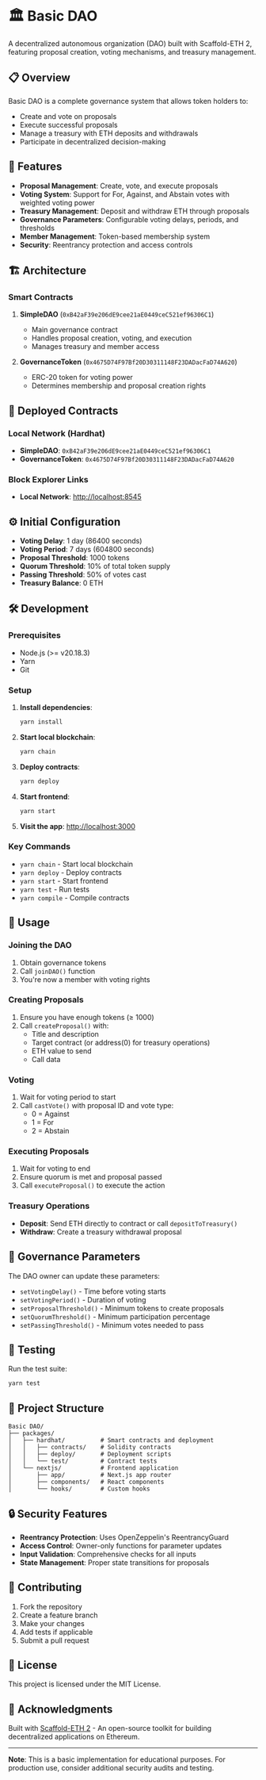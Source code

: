 # 🏛️ Basic DAO

A decentralized autonomous organization (DAO) built with Scaffold-ETH 2, featuring proposal creation, voting mechanisms, and treasury management.

## 📋 Overview

Basic DAO is a complete governance system that allows token holders to:
- Create and vote on proposals
- Execute successful proposals
- Manage a treasury with ETH deposits and withdrawals
- Participate in decentralized decision-making

## 🚀 Features

- **Proposal Management**: Create, vote, and execute proposals
- **Voting System**: Support for For, Against, and Abstain votes with weighted voting power
- **Treasury Management**: Deposit and withdraw ETH through proposals
- **Governance Parameters**: Configurable voting delays, periods, and thresholds
- **Member Management**: Token-based membership system
- **Security**: Reentrancy protection and access controls

## 🏗️ Architecture

### Smart Contracts

1. **SimpleDAO** (`0xB42aF39e206dE9cee21aE0449ceC521ef96306C1`)
   - Main governance contract
   - Handles proposal creation, voting, and execution
   - Manages treasury and member access

2. **GovernanceToken** (`0x4675D74F97Bf20D30311148F23DADacFaD74A620`)
   - ERC-20 token for voting power
   - Determines membership and proposal creation rights

## 🔗 Deployed Contracts

### Local Network (Hardhat)
- **SimpleDAO**: `0xB42aF39e206dE9cee21aE0449ceC521ef96306C1`
- **GovernanceToken**: `0x4675D74F97Bf20D30311148F23DADacFaD74A620`

### Block Explorer Links
- **Local Network**: [http://localhost:8545](http://localhost:8545)

## ⚙️ Initial Configuration

- **Voting Delay**: 1 day (86400 seconds)
- **Voting Period**: 7 days (604800 seconds)
- **Proposal Threshold**: 1000 tokens
- **Quorum Threshold**: 10% of total token supply
- **Passing Threshold**: 50% of votes cast
- **Treasury Balance**: 0 ETH

## 🛠️ Development

### Prerequisites
- Node.js (>= v20.18.3)
- Yarn
- Git

### Setup

1. **Install dependencies**:
   ```bash
   yarn install
   ```

2. **Start local blockchain**:
   ```bash
   yarn chain
   ```

3. **Deploy contracts**:
   ```bash
   yarn deploy
   ```

4. **Start frontend**:
   ```bash
   yarn start
   ```

5. **Visit the app**: [http://localhost:3000](http://localhost:3000)

### Key Commands

- `yarn chain` - Start local blockchain
- `yarn deploy` - Deploy contracts
- `yarn start` - Start frontend
- `yarn test` - Run tests
- `yarn compile` - Compile contracts

## 📖 Usage

### Joining the DAO
1. Obtain governance tokens
2. Call `joinDAO()` function
3. You're now a member with voting rights

### Creating Proposals
1. Ensure you have enough tokens (≥ 1000)
2. Call `createProposal()` with:
   - Title and description
   - Target contract (or address(0) for treasury operations)
   - ETH value to send
   - Call data

### Voting
1. Wait for voting period to start
2. Call `castVote()` with proposal ID and vote type:
   - 0 = Against
   - 1 = For
   - 2 = Abstain

### Executing Proposals
1. Wait for voting to end
2. Ensure quorum is met and proposal passed
3. Call `executeProposal()` to execute the action

### Treasury Operations
- **Deposit**: Send ETH directly to contract or call `depositToTreasury()`
- **Withdraw**: Create a treasury withdrawal proposal

## 🔧 Governance Parameters

The DAO owner can update these parameters:
- `setVotingDelay()` - Time before voting starts
- `setVotingPeriod()` - Duration of voting
- `setProposalThreshold()` - Minimum tokens to create proposals
- `setQuorumThreshold()` - Minimum participation percentage
- `setPassingThreshold()` - Minimum votes needed to pass

## 🧪 Testing

Run the test suite:
```bash
yarn test
```

## 📁 Project Structure

```
Basic DAO/
├── packages/
│   ├── hardhat/          # Smart contracts and deployment
│   │   ├── contracts/    # Solidity contracts
│   │   ├── deploy/       # Deployment scripts
│   │   └── test/         # Contract tests
│   └── nextjs/           # Frontend application
│       ├── app/          # Next.js app router
│       ├── components/   # React components
│       └── hooks/        # Custom hooks
```

## 🔒 Security Features

- **Reentrancy Protection**: Uses OpenZeppelin's ReentrancyGuard
- **Access Control**: Owner-only functions for parameter updates
- **Input Validation**: Comprehensive checks for all inputs
- **State Management**: Proper state transitions for proposals

## 🤝 Contributing

1. Fork the repository
2. Create a feature branch
3. Make your changes
4. Add tests if applicable
5. Submit a pull request

## 📄 License

This project is licensed under the MIT License.

## 🙏 Acknowledgments

Built with [Scaffold-ETH 2](https://github.com/scaffold-eth/scaffold-eth-2) - An open-source toolkit for building decentralized applications on Ethereum.

---

**Note**: This is a basic implementation for educational purposes. For production use, consider additional security audits and testing.
